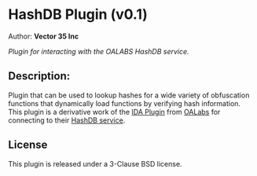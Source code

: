 # HashDB Plugin (v0.1)
Author: **Vector 35 Inc**

_Plugin for interacting with the OALABS HashDB service._

## Description:

Plugin that can be used to lookup hashes for a wide variety of obfuscation functions that dynamically load functions by verifying hash information. This plugin is a derivative work of the [IDA Plugin](https://github.com/OALabs/hashdb-ida/) from [OALabs](https://oalabs.openanalysis.net/) for connecting to their [HashDB service](https://hashdb.openanalysis.net/).

## License

This plugin is released under a 3-Clause BSD license.